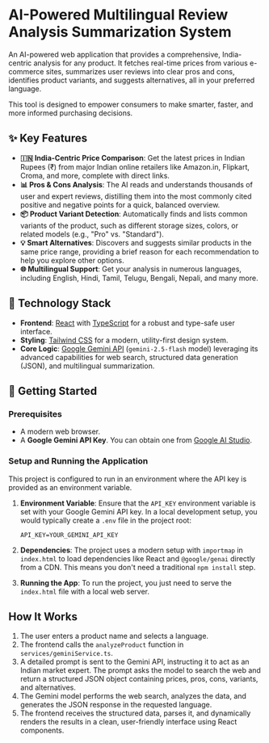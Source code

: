 # AI-Powered Multilingual Review Analysis Summarization System

An AI-powered web application that provides a comprehensive, India-centric analysis for any product. It fetches real-time prices from various e-commerce sites, summarizes user reviews into clear pros and cons, identifies product variants, and suggests alternatives, all in your preferred language.

This tool is designed to empower consumers to make smarter, faster, and more informed purchasing decisions.

## ✨ Key Features

- **🇮🇳 India-Centric Price Comparison**: Get the latest prices in Indian Rupees (₹) from major Indian online retailers like Amazon.in, Flipkart, Croma, and more, complete with direct links.
- **📊 Pros & Cons Analysis**: The AI reads and understands thousands of user and expert reviews, distilling them into the most commonly cited positive and negative points for a quick, balanced overview.
- **📦 Product Variant Detection**: Automatically finds and lists common variants of the product, such as different storage sizes, colors, or related models (e.g., "Pro" vs. "Standard").
- **💡 Smart Alternatives**: Discovers and suggests similar products in the same price range, providing a brief reason for each recommendation to help you explore other options.
- **🌐 Multilingual Support**: Get your analysis in numerous languages, including English, Hindi, Tamil, Telugu, Bengali, Nepali, and many more.

## 🚀 Technology Stack

- **Frontend**: [React](https://reactjs.org/) with [TypeScript](https://www.typescriptlang.org/) for a robust and type-safe user interface.
- **Styling**: [Tailwind CSS](https://tailwindcss.com/) for a modern, utility-first design system.
- **Core Logic**: [Google Gemini API](https://ai.google.dev/) (`gemini-2.5-flash` model) leveraging its advanced capabilities for web search, structured data generation (JSON), and multilingual summarization.

## 🔧 Getting Started

### Prerequisites

- A modern web browser.
- A **Google Gemini API Key**. You can obtain one from [Google AI Studio](https://aistudio.google.com/app/apikey).

### Setup and Running the Application

This project is configured to run in an environment where the API key is provided as an environment variable.

1.  **Environment Variable**: Ensure that the `API_KEY` environment variable is set with your Google Gemini API key. In a local development setup, you would typically create a `.env` file in the project root:
    ```
    API_KEY=YOUR_GEMINI_API_KEY
    ```

2.  **Dependencies**: The project uses a modern setup with `importmap` in `index.html` to load dependencies like React and `@google/genai` directly from a CDN. This means you don't need a traditional `npm install` step.

3.  **Running the App**: To run the project, you just need to serve the `index.html` file with a local web server.

## How It Works

1.  The user enters a product name and selects a language.
2.  The frontend calls the `analyzeProduct` function in `services/geminiService.ts`.
3.  A detailed prompt is sent to the Gemini API, instructing it to act as an Indian market expert. The prompt asks the model to search the web and return a structured JSON object containing prices, pros, cons, variants, and alternatives.
4.  The Gemini model performs the web search, analyzes the data, and generates the JSON response in the requested language.
5.  The frontend receives the structured data, parses it, and dynamically renders the results in a clean, user-friendly interface using React components.
